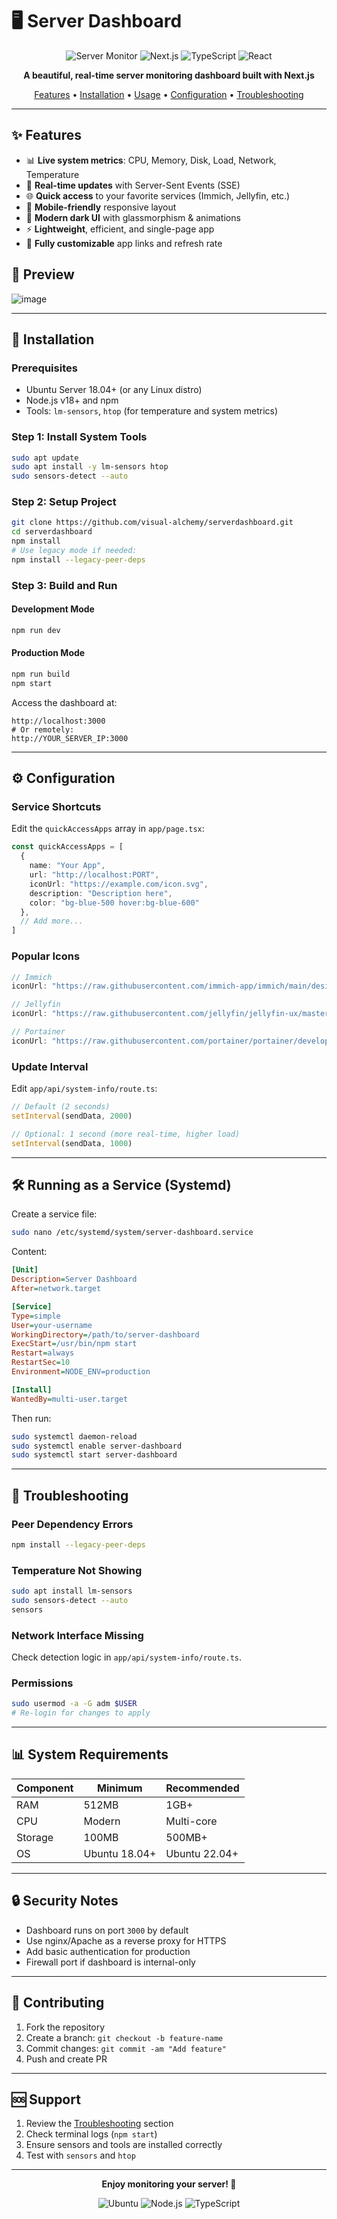 # 🖥️ Server Dashboard

<div align="center">

![Server Monitor](https://img.shields.io/badge/Server-Monitor-blue?style=for-the-badge&logo=server&logoColor=white)
![Next.js](https://img.shields.io/badge/Next.js-15.0.0-black?style=for-the-badge&logo=next.js&logoColor=white)
![TypeScript](https://img.shields.io/badge/TypeScript-5.0.0-blue?style=for-the-badge&logo=typescript&logoColor=white)
![React](https://img.shields.io/badge/React-18.0.0-61DAFB?style=for-the-badge&logo=react&logoColor=black)

**A beautiful, real-time server monitoring dashboard built with Next.js**

[Features](#-features) • [Installation](#-installation) • [Usage](#-usage) • [Configuration](#-configuration) • [Troubleshooting](#-troubleshooting)

</div>

---

## ✨ Features

- 📊 **Live system metrics**: CPU, Memory, Disk, Load, Network, Temperature
- 🔄 **Real-time updates** with Server-Sent Events (SSE)
- 🌐 **Quick access** to your favorite services (Immich, Jellyfin, etc.)
- 📱 **Mobile-friendly** responsive layout
- 🧊 **Modern dark UI** with glassmorphism & animations
- ⚡ **Lightweight**, efficient, and single-page app
- 🔧 **Fully customizable** app links and refresh rate

## 📸 Preview

![image](https://github.com/user-attachments/assets/80e3a8c6-e13b-4393-a142-484616d7cd0c)


---

## 🚀 Installation

### Prerequisites

- Ubuntu Server 18.04+ (or any Linux distro)
- Node.js v18+ and npm
- Tools: `lm-sensors`, `htop` (for temperature and system metrics)

### Step 1: Install System Tools

```bash
sudo apt update
sudo apt install -y lm-sensors htop
sudo sensors-detect --auto
```

### Step 2: Setup Project

```bash
git clone https://github.com/visual-alchemy/serverdashboard.git
cd serverdashboard
npm install
# Use legacy mode if needed:
npm install --legacy-peer-deps
```

### Step 3: Build and Run

#### Development Mode

```bash
npm run dev
```

#### Production Mode

```bash
npm run build
npm start
```

Access the dashboard at:

```
http://localhost:3000
# Or remotely:
http://YOUR_SERVER_IP:3000
```

---

## ⚙️ Configuration

### Service Shortcuts

Edit the `quickAccessApps` array in `app/page.tsx`:

```ts
const quickAccessApps = [
  {
    name: "Your App",
    url: "http://localhost:PORT",
    iconUrl: "https://example.com/icon.svg",
    description: "Description here",
    color: "bg-blue-500 hover:bg-blue-600"
  },
  // Add more...
]
```

### Popular Icons

```ts
// Immich
iconUrl: "https://raw.githubusercontent.com/immich-app/immich/main/design/immich-logo.svg"

// Jellyfin
iconUrl: "https://raw.githubusercontent.com/jellyfin/jellyfin-ux/master/branding/SVG/icon-transparent.svg"

// Portainer
iconUrl: "https://raw.githubusercontent.com/portainer/portainer/develop/app/assets/ico/favicon.svg"
```

### Update Interval

Edit `app/api/system-info/route.ts`:

```ts
// Default (2 seconds)
setInterval(sendData, 2000)

// Optional: 1 second (more real-time, higher load)
setInterval(sendData, 1000)
```

---

## 🛠️ Running as a Service (Systemd)

Create a service file:

```bash
sudo nano /etc/systemd/system/server-dashboard.service
```

Content:

```ini
[Unit]
Description=Server Dashboard
After=network.target

[Service]
Type=simple
User=your-username
WorkingDirectory=/path/to/server-dashboard
ExecStart=/usr/bin/npm start
Restart=always
RestartSec=10
Environment=NODE_ENV=production

[Install]
WantedBy=multi-user.target
```

Then run:

```bash
sudo systemctl daemon-reload
sudo systemctl enable server-dashboard
sudo systemctl start server-dashboard
```

---

## 🔧 Troubleshooting

### Peer Dependency Errors

```bash
npm install --legacy-peer-deps
```

### Temperature Not Showing

```bash
sudo apt install lm-sensors
sudo sensors-detect --auto
sensors
```

### Network Interface Missing

Check detection logic in `app/api/system-info/route.ts`.

### Permissions

```bash
sudo usermod -a -G adm $USER
# Re-login for changes to apply
```

---

## 📊 System Requirements

| Component | Minimum | Recommended |
|----------|---------|-------------|
| RAM      | 512MB   | 1GB+        |
| CPU      | Modern  | Multi-core  |
| Storage  | 100MB   | 500MB+      |
| OS       | Ubuntu 18.04+ | Ubuntu 22.04+ |

---

## 🔒 Security Notes

- Dashboard runs on port `3000` by default
- Use nginx/Apache as a reverse proxy for HTTPS
- Add basic authentication for production
- Firewall port if dashboard is internal-only

---

## 🤝 Contributing

1. Fork the repository
2. Create a branch: `git checkout -b feature-name`
3. Commit changes: `git commit -am "Add feature"`
4. Push and create PR

---

## 🆘 Support

1. Review the [Troubleshooting](#-troubleshooting) section
2. Check terminal logs (`npm start`)
3. Ensure sensors and tools are installed correctly
4. Test with `sensors` and `htop`

---

<div align="center">

**Enjoy monitoring your server! 🎉**

![Ubuntu](https://img.shields.io/badge/Ubuntu-E95420?style=flat&logo=ubuntu&logoColor=white)
![Node.js](https://img.shields.io/badge/Node.js-339933?style=flat&logo=node.js&logoColor=white)
![TypeScript](https://img.shields.io/badge/TypeScript-3178C6?style=flat&logo=typescript&logoColor=white)

</div>

